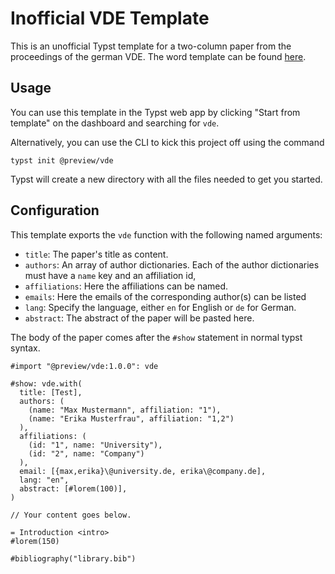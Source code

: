 # Inofficial VDE Template
This is an unofficial Typst template for a two-column paper from the proceedings
of the german VDE. The word template can be found
[here](https://www.vde-verlag.de/buecher/proceedings/schreibanleitungen.html).

## Usage
You can use this template in the Typst web app by clicking "Start from template"
on the dashboard and searching for `vde`.

Alternatively, you can use the CLI to kick this project off using the command
```
typst init @preview/vde
```

Typst will create a new directory with all the files needed to get you started.

## Configuration
This template exports the `vde` function with the following named arguments:

- `title`: The paper's title as content.
- `authors`: An array of author dictionaries. Each of the author dictionaries
  must have a `name` key and an affiliation id,
- `affiliations`: Here the affiliations can be named.
- `emails`: Here the emails of the corresponding author(s) can be listed
- `lang`: Specify the language, either `en` for English or `de` for German.
- `abstract`: The abstract of the paper will be pasted here.

The body of the paper comes after the `#show` statement in normal typst syntax.

```typ
#import "@preview/vde:1.0.0": vde

#show: vde.with(
  title: [Test],
  authors: (
    (name: "Max Mustermann", affiliation: "1"),
    (name: "Erika Musterfrau", affiliation: "1,2")
  ),
  affiliations: (
    (id: "1", name: "University"),
    (id: "2", name: "Company")
  ),
  email: [{max,erika}\@university.de, erika\@company.de],
  lang: "en",
  abstract: [#lorem(100)],
)

// Your content goes below.

= Introduction <intro>
#lorem(150)

#bibliography("library.bib")

```